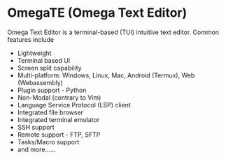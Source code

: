 # OmegaTE (Omega Text Editor)

Omega Text Editor is a terminal-based (TUI) intuitive text editor. Common features include

* Lightweight
* Terminal based UI
* Screen split capability
* Multi-platform: Windows, Linux, Mac, Android (Termux), Web (Webassembly)
* Plugin support - Python
* Non-Modal (contrary to Vim)
* Language Service Protocol (LSP) client
* Integrated file browser
* Integrated terminal emulator
* SSH support
* Remote support - FTP, SFTP
* Tasks/Macro support
* and more......
